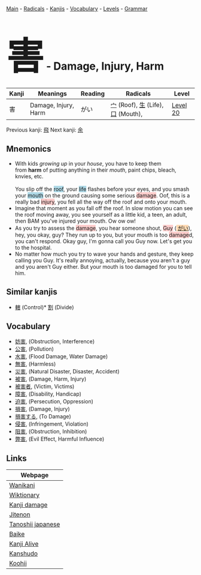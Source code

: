 <style> bigfont {font-size: 100px}</style>
[Main](../index.md) -
[Radicals](../radicals.md) -
[Kanjis](../kanjis.md) -
[Vocabulary](../vocabulary.md) -
[Levels](../levels.md) -
[Grammar](../grammar.md)
# <bigfont> 害</bigfont> - Damage, Injury, Harm 

| Kanji | Meanings | Reading | Radicals | Level |
| --- | --- | --- | --- | --- |
| 害 | Damage, Injury, Harm | がい | [宀](../radicals/宀.md) (Roof), [生](../radicals/生.md) (Life), [口](../radicals/口.md) (Mouth),  | [Level 20](../levels/wk_level20.md) |

Previous kanji: [飛](飛.md) Next kanji: [余](余.md) 

## Mnemonics
 * With kids&nbsp;<em>growing up</em>&nbsp;in your&nbsp;<em>house</em>, you have to keep them from&nbsp;<strong>harm</strong>&nbsp;of putting anything in their&nbsp;<em>mouth</em>, paint chips, bleach, knvies, etc.<br><br>You slip off the <span style="background-color:#ADD8E6"> roof</span>, your <span style="background-color:#ADD8E6"> life</span> flashes before your eyes, and you smash your <span style="background-color:#ADD8E6"> mouth</span> on the ground causing some serious <span style="background-color:#ffcccb"> damage</span>. Oof, this is a really bad <span style="background-color:#ffcccb"> injury</span>, you fell all the way off the roof and onto your mouth.
* Imagine that moment as you fall off the roof. In slow motion you can see the roof moving away, you see yourself as a little kid, a teen, an adult, then BAM you've injured your mouth. Ow ow ow!
* As you try to assess the <span style="background-color:#ffcccb"> damage</span>, you hear someone shout, <span style="background-color:#ffcccb"> Guy</span> (<span style="background-color:#fed8b1"> [がい](https://jisho.org/search/がい)</span>), hey, you okay, guy? They run up to you, but your mouth is too <span style="background-color:#ffcccb"> damage</span>d, you can't respond. Okay guy, I'm gonna call you Guy now. Let's get you to the hospital.
* No matter how much you try to wave your hands and gesture, they keep calling you Guy. It's really annoying, actually, because you aren't a guy and you aren't Guy either. But your mouth is too damaged for you to tell him.


## Similar kanjis
 * [轄](轄.md) (Control)* [割](割.md) (Divide)


## Vocabulary
 * [妨害](../vocabulary/害.md), (Obstruction, Interference)
* [公害](../vocabulary/害.md), (Pollution)
* [水害](../vocabulary/害.md), (Flood Damage, Water Damage)
* [無害](../vocabulary/害.md), (Harmless)
* [災害](../vocabulary/害.md), (Natural Disaster, Disaster, Accident)
* [被害](../vocabulary/害.md), (Damage, Harm, Injury)
* [被害者](../vocabulary/害.md), (Victim, Victims)
* [障害](../vocabulary/害.md), (Disability, Handicap)
* [迫害](../vocabulary/害.md), (Persecution, Oppression)
* [損害](../vocabulary/害.md), (Damage, Injury)
* [損害する](../vocabulary/害.md), (To Damage)
* [侵害](../vocabulary/害.md), (Infringement, Violation)
* [阻害](../vocabulary/害.md), (Obstruction, Inhibition)
* [弊害](../vocabulary/害.md), (Evil Effect, Harmful Influence)



## Links 

| Webpage |
| --- |
| [Wanikani          ](https://www.wanikani.com/kanji/害) |
| [Wiktionary        ](https://en.wiktionary.org/wiki/害) |
| [Kanji damage      ](http://www.kanjidamage.com/kanji/search?utf8=✓&q=害) |
| [Jitenon           ](https://jitenon.com/kanji/害) |
| [Tanoshii japanese ](https://www.tanoshiijapanese.com/dictionary/kanji.cfm?k=害) |
| [Baike             ](https://baike.baidu.com/item/害) |
| [Kanji Alive       ](https://app.kanjialive.com/害) |
| [Kanshudo          ](https://www.kanshudo.com/searchmn?q=害) |
| [Koohii            ](https://kanji.koohii.com/study/kanji/害) |
